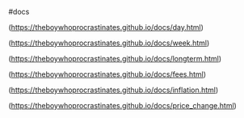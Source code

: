 #docs

(https://theboywhoprocrastinates.github.io/docs/day.html)

(https://theboywhoprocrastinates.github.io/docs/week.html)

(https://theboywhoprocrastinates.github.io/docs/longterm.html)

(https://theboywhoprocrastinates.github.io/docs/fees.html)

(https://theboywhoprocrastinates.github.io/docs/inflation.html)

(https://theboywhoprocrastinates.github.io/docs/price_change.html)

